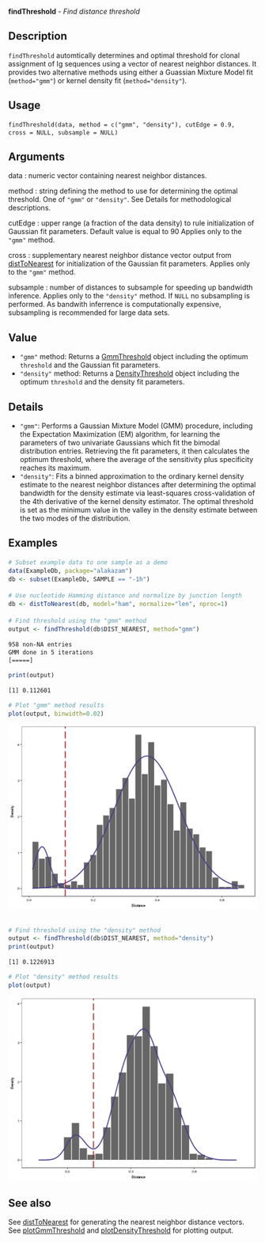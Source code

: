 





**findThreshold** - *Find distance threshold*

Description
--------------------

`findThreshold` automtically determines and optimal threshold for clonal assignment of
Ig sequences using a vector of nearest neighbor distances. It provides two alternative methods 
using either a Guassian Mixture Model fit (`method="gmm"`) or kernel density 
fit (`method="density"`).


Usage
--------------------
```
findThreshold(data, method = c("gmm", "density"), cutEdge = 0.9,
cross = NULL, subsample = NULL)
```

Arguments
-------------------

data
:   numeric vector containing nearest neighbor distances.

method
:   string defining the method to use for determining the optimal threshold.
One of `"gmm"` or `"density"`. See Details for methodological
descriptions.

cutEdge
:   upper range (a fraction of the data density) to rule initialization of 
Gaussian fit parameters. Default value is equal to 90
Applies only to the `"gmm"` method.

cross
:   supplementary nearest neighbor distance vector output from [distToNearest](distToNearest.md) 
for initialization of the Gaussian fit parameters. 
Applies only to the `"gmm"` method.

subsample
:   number of distances to subsample for speeding up bandwidth inference.
Applies only to the `"density"` method. If `NULL` no subsampling
is performed. As bandwith inferrence is computationally expensive, subsampling
is recommended for large data sets.




Value
-------------------


+  `"gmm"` method:      Returns a [GmmThreshold](GmmThreshold-class.md) object including the optimum 
`threshold` and the Gaussian fit parameters.
+  `"density"` method:  Returns a [DensityThreshold](DensityThreshold-class.md) object including the optimum 
`threshold` and the density fit parameters.



Details
-------------------


+  `"gmm"`:     Performs a Gaussian Mixture Model (GMM) procedure, 
including the Expectation Maximization (EM) algorithm, for learning 
the parameters  of two univariate Gaussians which fit the bimodal 
distribution entries. Retrieving the fit parameters, it then calculates
the optimum threshold, where the average of the sensitivity plus 
specificity reaches its maximum.
+  `"density"`: Fits a binned approximation to the ordinary kernel density estimate
to the nearest neighbor distances after determining the optimal
bandwidth for the density estimate via least-squares cross-validation of 
the 4th derivative of the kernel density estimator. The optimal threshold
is set as the minimum value in the valley in the density estimate
between the two modes of the distribution.




Examples
-------------------

```R
# Subset example data to one sample as a demo
data(ExampleDb, package="alakazam")
db <- subset(ExampleDb, SAMPLE == "-1h")

# Use nucleotide Hamming distance and normalize by junction length
db <- distToNearest(db, model="ham", normalize="len", nproc=1)

# Find threshold using the "gmm" method
output <- findThreshold(db$DIST_NEAREST, method="gmm")

```


```
958 non-NA entries
GMM done in 5 iterations
[=====]

```


```R
print(output)

```


```
[1] 0.112601

```


```R
# Plot "gmm" method results
plot(output, binwidth=0.02)

```

![6](findThreshold-6.png)

```R

# Find threshold using the "density" method 
output <- findThreshold(db$DIST_NEAREST, method="density")
print(output)

```


```
[1] 0.1226913

```


```R
# Plot "density" method results
plot(output)
```

![10](findThreshold-10.png)


See also
-------------------

See [distToNearest](distToNearest.md) for generating the nearest neighbor distance vectors.
See [plotGmmThreshold](plotGmmThreshold.md) and [plotDensityThreshold](plotDensityThreshold.md) for plotting output.



